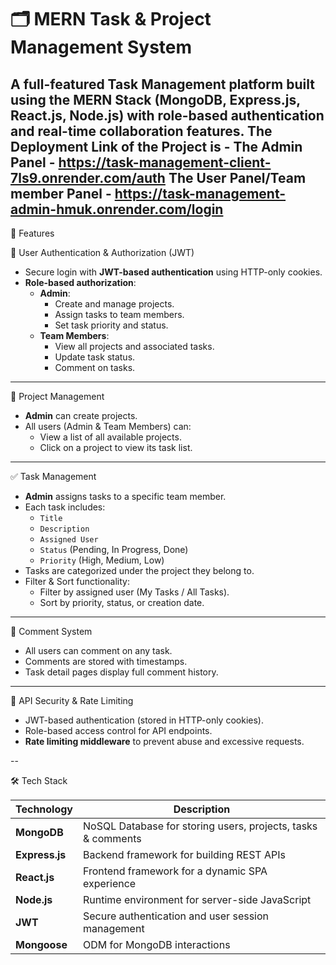 # 🗂️ MERN Task & Project Management System

A full-featured Task Management platform built using the **MERN Stack** (MongoDB, Express.js, React.js, Node.js) with role-based authentication and real-time collaboration features.
The Deployment Link of the Project is -
The Admin Panel - https://task-management-client-7ls9.onrender.com/auth
The User Panel/Team member Panel - https://task-management-admin-hmuk.onrender.com/login
---

 🚀 Features

 👥 User Authentication & Authorization (JWT)
- Secure login with **JWT-based authentication** using HTTP-only cookies.
- **Role-based authorization**:
  - **Admin**:
    - Create and manage projects.
    - Assign tasks to team members.
    - Set task priority and status.
  - **Team Members**:
    - View all projects and associated tasks.
    - Update task status.
    - Comment on tasks.

---

 📁 Project Management
- **Admin** can create projects.
- All users (Admin & Team Members) can:
  - View a list of all available projects.
  - Click on a project to view its task list.

---

 ✅ Task Management
- **Admin** assigns tasks to a specific team member.
- Each task includes:
  - `Title`
  - `Description`
  - `Assigned User`
  - `Status` (Pending, In Progress, Done)
  - `Priority` (High, Medium, Low)
- Tasks are categorized under the project they belong to.
- Filter & Sort functionality:
  - Filter by assigned user (My Tasks / All Tasks).
  - Sort by priority, status, or creation date.

---

 💬 Comment System
- All users can comment on any task.
- Comments are stored with timestamps.
- Task detail pages display full comment history.

---

 🔐 API Security & Rate Limiting
- JWT-based authentication (stored in HTTP-only cookies).
- Role-based access control for API endpoints.
- **Rate limiting middleware** to prevent abuse and excessive requests.

--

🛠️ Tech Stack

| Technology | Description |
|------------|-------------|
| **MongoDB** | NoSQL Database for storing users, projects, tasks & comments |
| **Express.js** | Backend framework for building REST APIs |
| **React.js** | Frontend framework for a dynamic SPA experience |
| **Node.js** | Runtime environment for server-side JavaScript |
| **JWT** | Secure authentication and user session management |
| **Mongoose** | ODM for MongoDB interactions |




